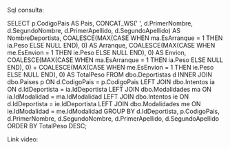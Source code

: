 Sql consulta:

SELECT 
    p.CodigoPais AS Pais,
    CONCAT_WS(' ', d.PrimerNombre, d.SegundoNombre, d.PrimerApellido, d.SegundoApellido) AS NombreDeportista,
    COALESCE(MAX(CASE WHEN ma.EsArranque = 1 THEN ia.Peso ELSE NULL END), 0) AS Arranque,
    COALESCE(MAX(CASE WHEN me.EsEnvion = 1 THEN ie.Peso ELSE NULL END), 0) AS Envion,
    COALESCE(MAX(CASE WHEN ma.EsArranque = 1 THEN ia.Peso ELSE NULL END), 0) + 
    COALESCE(MAX(CASE WHEN me.EsEnvion = 1 THEN ie.Peso ELSE NULL END), 0) AS TotalPeso
FROM dbo.Deportistas d
INNER JOIN dbo.Paises p ON d.CodigoPais = p.CodigoPais
LEFT JOIN dbo.Intentos ia ON d.IdDeportista = ia.IdDeportista
LEFT JOIN dbo.Modalidades ma ON ia.IdModalidad = ma.IdModalidad
LEFT JOIN dbo.Intentos ie ON d.IdDeportista = ie.IdDeportista
LEFT JOIN dbo.Modalidades me ON ie.IdModalidad = me.IdModalidad
GROUP BY 
    d.IdDeportista, 
    p.CodigoPais, 
    d.PrimerNombre, 
    d.SegundoNombre, 
    d.PrimerApellido, 
    d.SegundoApellido
ORDER BY 
    TotalPeso DESC;


Link video:

